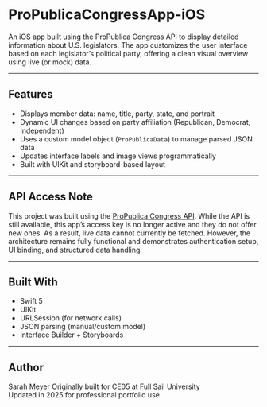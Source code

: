 # ProPublicaCongressApp-iOS

An iOS app built using the ProPublica Congress API to display detailed information about U.S. legislators. The app customizes the user interface based on each legislator’s political party, offering a clean visual overview using live (or mock) data.

---

## Features

- Displays member data: name, title, party, state, and portrait
- Dynamic UI changes based on party affiliation (Republican, Democrat, Independent)
- Uses a custom model object (`ProPublicaData`) to manage parsed JSON data
- Updates interface labels and image views programmatically
- Built with UIKit and storyboard-based layout

---

## API Access Note

This project was built using the [ProPublica Congress API](https://www.propublica.org/datastore/api/propublica-congress-api). While the API is still available, this app’s access key is no longer active and they do not offer new ones. As a result, live data cannot currently be fetched. However, the architecture remains fully functional and demonstrates authentication setup, UI binding, and structured data handling.

---

## Built With

- Swift 5
- UIKit
- URLSession (for network calls)
- JSON parsing (manual/custom model)
- Interface Builder + Storyboards

---

## Author

Sarah Meyer 
Originally built for CE05 at Full Sail University  
Updated in 2025 for professional portfolio use
